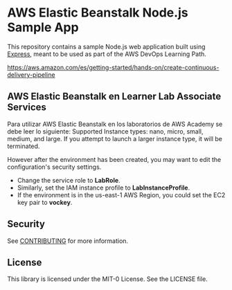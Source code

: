 # AWS Elastic Beanstalk Node.js Sample App

This repository contains a sample Node.js web application built using [Express](https://expressjs.com/), meant to be used as part of the AWS DevOps Learning Path.

https://aws.amazon.com/es/getting-started/hands-on/create-continuous-delivery-pipeline

## AWS Elastic Beanstalk en Learner Lab Associate Services

Para utilizar AWS Elastic Beanstalk en los laboratorios de AWS Academy se debe leer lo siguiente:
Supported Instance types: nano, micro, small, medium, and large. If you attempt to launch a larger instance type, it will be terminated.

However after the environment has been created, you may want to edit the configuration's security settings.

- Change the service role to **LabRole**.
- Similarly, set the IAM instance profile to **LabInstanceProfile**.
- If the environment is in the us-east-1 AWS Region, you could set the EC2 key pair to **vockey**.

## Security

See [CONTRIBUTING](CONTRIBUTING.md#security-issue-notifications) for more information.

## License

This library is licensed under the MIT-0 License. See the LICENSE file.
